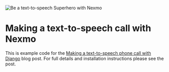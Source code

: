 ![Be a text-to-speech Superhero with Nexmo](https://www.nexmo.com/wp-content/uploads/2017/08/tts-superhero.png)

# Making a text-to-speech call with Nexmo

This is example code for the [Making a text-to-speech phone call with Django](https://www.nexmo.com/blog/2017/08/14/text-to-speech-phone-call-with-django-dr) blog post. For full details and installation instructions please see the post.